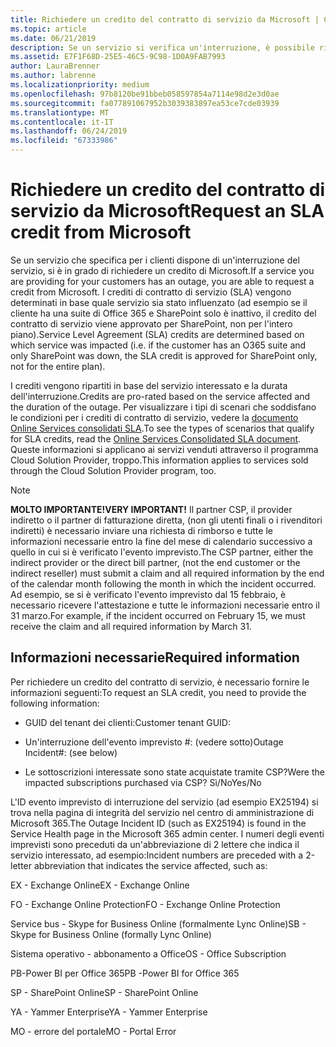 ```yaml
---
title: Richiedere un credito del contratto di servizio da Microsoft | Centro per i partner
ms.topic: article
ms.date: 06/21/2019
description: Se un servizio si verifica un'interruzione, è possibile richiedere un credito del contratto di servizio per il cliente.
ms.assetid: E7F1F68D-25E5-46C5-9C98-1D0A9FAB7993
author: LauraBrenner
ms.author: labrenne
ms.localizationpriority: medium
ms.openlocfilehash: 97b8120be91bbeb058597854a7114e98d2e3d0ae
ms.sourcegitcommit: fa077891067952b3039383897ea53ce7cde03939
ms.translationtype: MT
ms.contentlocale: it-IT
ms.lasthandoff: 06/24/2019
ms.locfileid: "67333986"
---
```

# <a name="request-an-sla-credit-from-microsoft"></a><span data-ttu-id="1f6d8-103">Richiedere un credito del contratto di servizio da Microsoft</span><span class="sxs-lookup"><span data-stu-id="1f6d8-103">Request an SLA credit from Microsoft</span></span> 

<span data-ttu-id="1f6d8-104">Se un servizio che specifica per i clienti dispone di un'interruzione del servizio, si è in grado di richiedere un credito di Microsoft.</span><span class="sxs-lookup"><span data-stu-id="1f6d8-104">If a service you are providing for your customers has an outage, you are able to request a credit from Microsoft.</span></span> <span data-ttu-id="1f6d8-105">I crediti di contratto di servizio (SLA) vengono determinati in base quale servizio sia stato influenzato (ad esempio se il cliente ha una suite di Office 365 e SharePoint solo è inattivo, il credito del contratto di servizio viene approvato per SharePoint, non per l'intero piano).</span><span class="sxs-lookup"><span data-stu-id="1f6d8-105">Service Level Agreement (SLA) credits are determined based on which service was impacted (i.e. if the customer has an O365 suite and only SharePoint was down, the SLA credit is approved for SharePoint only, not for the entire plan).</span></span>

<span data-ttu-id="1f6d8-106">I crediti vengono ripartiti in base del servizio interessato e la durata dell'interruzione.</span><span class="sxs-lookup"><span data-stu-id="1f6d8-106">Credits are pro-rated based on the service affected and the duration of the outage.</span></span> <span data-ttu-id="1f6d8-107">Per visualizzare i tipi di scenari che soddisfano le condizioni per i crediti di contratto di servizio, vedere la [documento Online Services consolidati SLA](http://www.microsoftvolumelicensing.com/DocumentSearch.aspx?Mode=3&DocumentTypeId=37).</span><span class="sxs-lookup"><span data-stu-id="1f6d8-107">To see the types of scenarios that qualify for SLA credits, read the [Online Services Consolidated SLA document](http://www.microsoftvolumelicensing.com/DocumentSearch.aspx?Mode=3&DocumentTypeId=37).</span></span> <span data-ttu-id="1f6d8-108">Queste informazioni si applicano ai servizi venduti attraverso il programma Cloud Solution Provider, troppo.</span><span class="sxs-lookup"><span data-stu-id="1f6d8-108">This information applies to services sold through the Cloud Solution Provider program, too.</span></span>

>[!Note]
><span data-ttu-id="1f6d8-109">**MOLTO IMPORTANTE!**</span><span class="sxs-lookup"><span data-stu-id="1f6d8-109">**VERY IMPORTANT!**</span></span> <span data-ttu-id="1f6d8-110">Il partner CSP, il provider indiretto o il partner di fatturazione diretta, (non gli utenti finali o i rivenditori indiretti) è necessario inviare una richiesta di rimborso e tutte le informazioni necessarie entro la fine del mese di calendario successivo a quello in cui si è verificato l'evento imprevisto.</span><span class="sxs-lookup"><span data-stu-id="1f6d8-110">The CSP partner, either the indirect provider or the direct bill partner, (not the end customer or the indirect reseller) must submit a claim and all required information by the end of the calendar month following the month in which the incident occurred.</span></span> <span data-ttu-id="1f6d8-111">Ad esempio, se si è verificato l'evento imprevisto dal 15 febbraio, è necessario ricevere l'attestazione e tutte le informazioni necessarie entro il 31 marzo.</span><span class="sxs-lookup"><span data-stu-id="1f6d8-111">For example, if the incident occurred on February 15, we must receive the claim and all required information by March 31.</span></span> 

## <a name="required-information"></a><span data-ttu-id="1f6d8-112">Informazioni necessarie</span><span class="sxs-lookup"><span data-stu-id="1f6d8-112">Required information</span></span>


<span data-ttu-id="1f6d8-113">Per richiedere un credito del contratto di servizio, è necessario fornire le informazioni seguenti:</span><span class="sxs-lookup"><span data-stu-id="1f6d8-113">To request an SLA credit, you need to provide the following information:</span></span> 

- <span data-ttu-id="1f6d8-114">GUID del tenant dei clienti:</span><span class="sxs-lookup"><span data-stu-id="1f6d8-114">Customer tenant GUID:</span></span> 

- <span data-ttu-id="1f6d8-115">Un'interruzione dell'evento imprevisto #: (vedere sotto)</span><span class="sxs-lookup"><span data-stu-id="1f6d8-115">Outage Incident#: (see below)</span></span>

- <span data-ttu-id="1f6d8-116">Le sottoscrizioni interessate sono state acquistate tramite CSP?</span><span class="sxs-lookup"><span data-stu-id="1f6d8-116">Were the impacted subscriptions purchased via CSP?</span></span> <span data-ttu-id="1f6d8-117">Sì/No</span><span class="sxs-lookup"><span data-stu-id="1f6d8-117">Yes/No</span></span>

<span data-ttu-id="1f6d8-118">L'ID evento imprevisto di interruzione del servizio (ad esempio EX25194) si trova nella pagina di integrità del servizio nel centro di amministrazione di Microsoft 365.</span><span class="sxs-lookup"><span data-stu-id="1f6d8-118">The Outage Incident ID (such as EX25194) is found in the Service Health page in the Microsoft 365 admin center.</span></span> <span data-ttu-id="1f6d8-119">I numeri degli eventi imprevisti sono preceduti da un'abbreviazione di 2 lettere che indica il servizio interessato, ad esempio:</span><span class="sxs-lookup"><span data-stu-id="1f6d8-119">Incident numbers are preceded with a 2-letter abbreviation that indicates the service affected, such as:</span></span>

<span data-ttu-id="1f6d8-120">EX - Exchange Online</span><span class="sxs-lookup"><span data-stu-id="1f6d8-120">EX - Exchange Online</span></span>

<span data-ttu-id="1f6d8-121">FO - Exchange Online Protection</span><span class="sxs-lookup"><span data-stu-id="1f6d8-121">FO - Exchange Online Protection</span></span>

<span data-ttu-id="1f6d8-122">Service bus - Skype for Business Online (formalmente Lync Online)</span><span class="sxs-lookup"><span data-stu-id="1f6d8-122">SB - Skype for Business Online (formally Lync Online)</span></span>

<span data-ttu-id="1f6d8-123">Sistema operativo - abbonamento a Office</span><span class="sxs-lookup"><span data-stu-id="1f6d8-123">OS - Office Subscription</span></span>

<span data-ttu-id="1f6d8-124">PB-Power BI per Office 365</span><span class="sxs-lookup"><span data-stu-id="1f6d8-124">PB -Power BI for Office 365</span></span>

<span data-ttu-id="1f6d8-125">SP - SharePoint Online</span><span class="sxs-lookup"><span data-stu-id="1f6d8-125">SP - SharePoint Online</span></span>

<span data-ttu-id="1f6d8-126">YA - Yammer Enterprise</span><span class="sxs-lookup"><span data-stu-id="1f6d8-126">YA - Yammer Enterprise</span></span>

<span data-ttu-id="1f6d8-127">MO - errore del portale</span><span class="sxs-lookup"><span data-stu-id="1f6d8-127">MO - Portal Error</span></span>




